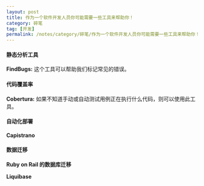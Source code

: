 ```yaml
---
layout: post
title: 作为一个软件开发人员你可能需要一些工具来帮助你！
category: 碎笔
tag: [开发]
permalink: /notes/category/碎笔/作为一个软件开发人员你可能需要一些工具来帮助你！
---
```

#### 静态分析工具
**FindBugs:** 这个工具可以帮助我们标记常见的错误。

#### 代码覆盖率
**Cobertura:** 如果不知道手动或自动测试用例正在执行什么代码，则可以使用此工具。

#### 自动化部署
**Capistrano**

#### 数据迁移
**Ruby on Rail 的数据库迁移**

**Liquibase**